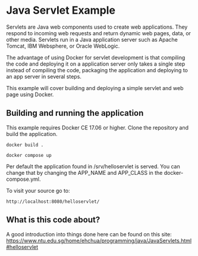 # Java Servlet Example

Servlets are Java web components used to create web applications. They respond to incoming web requests and return dynamic web pages, data, or other media. Servlets run in a Java application server such as Apache Tomcat, IBM Websphere, or Oracle WebLogic.

The advantage of using Docker for servlet development is that compiling the code and deploying it on a application server only takes a single step instead of compiling the code, packaging the application and deploying to an app server in several steps.

This example will cover building and deploying a simple servlet and web page using Docker.

## Building and running the application

This example requires Docker CE 17.06 or higher. Clone the repository and build the application.

```
docker build .
```

```
docker compose up
```

Per default the application found in /srv/helloservlet is served. You can change that by changing the APP_NAME and APP_CLASS in the docker-compose.yml.

To visit your source go to:
```
http://localhost:8080/helloservlet/
```




## What is this code about?

A good introduction into things done here can be found on this site:
https://www.ntu.edu.sg/home/ehchua/programming/java/JavaServlets.html#helloservlet
